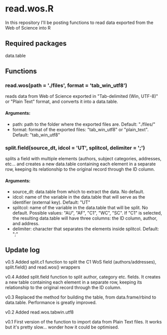 # read.wos.R

In this repository I'll be posting functions to read data exported from the Web of Science into R

## Required packages

data.table

## Functions

### read.wos(path = './files', format = 'tab_win_utf8')
reads data from Web of Science exported in "Tab-delimited (Win, UTF-8)" or "Plain Text" format, and converts it into a data.table. 
#### Arguments:
* path: path to the folder where the exported files are. Default: "./files/"
* format: format of the exported files: "tab_win_utf8" or "plain_text". Default: "tab_win_utf8"

### split.field(source_dt, idcol = 'UT', splitcol, delimiter = ';')
splits a field with multiple elements (authors, subject categories, addresses, etc... and creates a new data.table containing each element in a separate row, keeping its relationship to the original record through the ID column.
#### Arguments:
* source_dt: data.table from which to extract the data. No default.
* idcol: name of the variable in the data.table that will serve as the identifier (external key). Default: "UT"
* splitcol: name of the variable in the data.table that will be split. No default. Possible values: "AU", "AF", "C1", "WC", "SC". If "C1" is selected, the resulting data.table will have three columns: the ID column, author, and address.
* delimiter: character that separates the elements inside splitcol. Default: ";"

## Update log

v0.5	Added split.c1 function to split the C1 WoS field (authors/addresses), split.field() and read.wos() wrappers

v0.4    Added split.field function to split author, category etc. fields. It creates a new table containing each element in a separate row, keeping its relationship to the original record through the ID column.

v0.3	Replaced the method for building the table, from data.frame/rbind to data.table. Performance is greatly improved.

v0.2    Added read.wos.tabwin.utf8

v0.1	First version of the function to import data from Plain Text files. It works but it's pretty slow... wonder how it could be optimised.